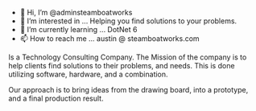 - 👋 Hi, I’m @adminsteamboatworks
- 👀 I’m interested in ... Helping you find solutions to your problems.
- 🌱 I’m currently learning ... DotNet 6
- 📫 How to reach me ... austin @ steamboatworks.com

Is a Technology Consulting Company. The Mission of the company is to help clients find solutions to their problems, and needs. This is done utilizing software, hardware, and a combination.

Our approach is to bring ideas from the drawing board, into a prototype, and a final production result.

<!---
adminsteamboatworks/adminsteamboatworks is a ✨ special ✨ repository because its `README.md` (this file) appears on your GitHub profile.
You can click the Preview link to take a look at your changes.
--->
